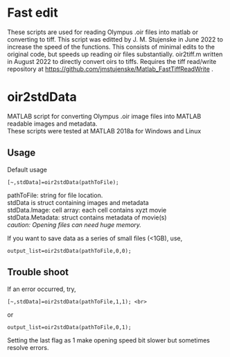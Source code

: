 # Fast edit
These scripts are used for reading Olympus .oir files into matlab or converting to tiff.
This script was editted by J. M. Stujenske in June 2022 to increase the speed of the functions. This consists of minimal edits to the original code, but speeds up reading oir files substantially.
oir2tiff.m written in August 2022 to directly convert oirs to tiffs. Requires the tiff read/write repository at https://github.com/jmstujenske/Matlab_FastTiffReadWrite .

# oir2stdData
MATLAB script for converting Olympus .oir image files into MATLAB readable images and metadata. <br>
These scripts were tested at MATLAB 2018a for Windows and Linux
## Usage
Default usage <br>
```
[~,stdData]=oir2stdData(pathToFile); 
```
pathToFile: string for file location. <br>
 stdData is struct containing images and metadata <br>
 stdData.Image: cell array: each cell contains xyzt movie <br>
 stdData.Metadata: struct contains metadata of movie(s) <br>
 <i> caution: Opening files can need huge memory. </i><br>

If you want to save data as a series of small files (<1GB), use,  <br>
```
output_list=oir2stdData(pathToFile,0,0);
```

## Trouble shoot
If an error occurred, try,<br>
```
[~,stdData]=oir2stdData(pathToFile,1,1); <br>
```
or
```
output_list=oir2stdData(pathToFile,0,1); 
```
Setting the last flag as 1 make opening speed bit slower but sometimes resolve errors.
